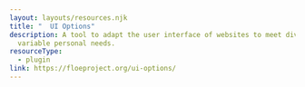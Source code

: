 ```yaml
---
layout: layouts/resources.njk
title: "  UI Options"
description: A tool to adapt the user interface of websites to meet diverse and
  variable personal needs.
resourceType:
  - plugin
link: https://floeproject.org/ui-options/
---
```

